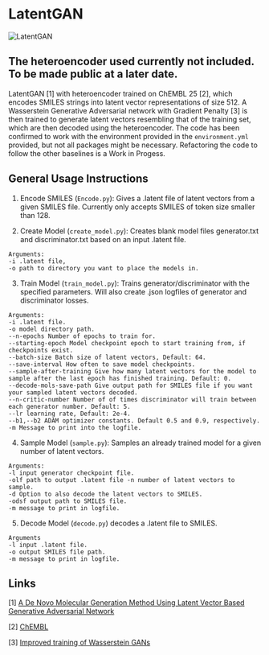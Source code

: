 # LatentGAN
![LatentGAN](../../images/LatentGAN.png)
## The heteroencoder used currently not included. To be made public at a later date.

LatentGAN [1] with heteroencoder trained on ChEMBL 25 [2], which encodes SMILES strings into latent vector representations of size 512. A Wasserstein Generative Adversarial network with Gradient Penalty [3] is then trained to generate latent vectors resembling that of the training set, which are then decoded using the heteroencoder. The code has been confirmed to work with the environment provided in the `environment.yml` provided, but not all packages might be necessary. Refactoring the code to follow the other baselines is a Work in Progess. 

General Usage Instructions
--------------------------

1) Encode SMILES (`Encode.py`): Gives a .latent file of latent vectors from a given SMILES file. Currently only accepts SMILES of token size smaller than 128.  

2) Create Model (`create_model.py`): Creates blank model files generator.txt and discriminator.txt  based on an input .latent file. 

~~~~
Arguments: 
-i .latent file, 
-o path to directory you want to place the models in. 
~~~~

3) Train Model (`train_model.py`): Trains generator/discriminator with the specified parameters. Will also create .json logfiles of generator and discriminator losses. 
~~~~
Arguments:
-i .latent file. 
-o model directory path.
--n-epochs Number of epochs to train for.
--starting-epoch Model checkpoint epoch to start training from, if checkpoints exist. 
--batch-size Batch size of latent vectors, Default: 64. 
--save-interval How often to save model checkpoints. 
--sample-after-training Give how many latent vectors for the model to sample after the last epoch has finished training. Default: 0.
--decode-mols-save-path Give output path for SMILES file if you want your sampled latent vectors decoded. 
--n-critic-number Number of of times discriminator will train between each generator number. Default: 5.
--lr learning rate, Default: 2e-4. 
--b1,--b2 ADAM optimizer constants. Default 0.5 and 0.9, respectively.
-m Message to print into the logfile. 
~~~~

4) Sample Model (`sample.py`): Samples an already trained model for a given number of latent vectors. 
~~~~
Arguments: 
-l input generator checkpoint file. 
-olf path to output .latent file -n number of latent vectors to sample. 
-d Option to also decode the latent vectors to SMILES. 
-odsf output path to SMILES file. 
-m message to print in logfile.
~~~~

5) Decode Model (`decode.py`) decodes a .latent file to SMILES. 
~~~~
Arguments 
-l input .latent file. 
-o output SMILES file path. 
-m message to print in logfile.
~~~~


## Links

[1] [A De Novo Molecular Generation Method Using Latent Vector Based Generative Adversarial Network](https://chemrxiv.org/articles/A_De_Novo_Molecular_Generation_Method_Using_Latent_Vector_Based_Generative_Adversarial_Network/8299544)

[2] [ChEMBL](https://www.ebi.ac.uk/chembl/)

[3] [Improved training of Wasserstein GANs](https://arxiv.org/abs/1704.00028)


